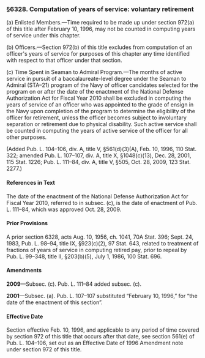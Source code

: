 ### §6328. Computation of years of service: voluntary retirement ###

(a) Enlisted Members.—Time required to be made up under section 972(a) of this title after February 10, 1996, may not be counted in computing years of service under this chapter.

(b) Officers.—Section 972(b) of this title excludes from computation of an officer's years of service for purposes of this chapter any time identified with respect to that officer under that section.

(c) Time Spent in Seaman to Admiral Program.—The months of active service in pursuit of a baccalaureate-level degree under the Seaman to Admiral (STA–21) program of the Navy of officer candidates selected for the program on or after the date of the enactment of the National Defense Authorization Act for Fiscal Year 2010 shall be excluded in computing the years of service of an officer who was appointed to the grade of ensign in the Navy upon completion of the program to determine the eligibility of the officer for retirement, unless the officer becomes subject to involuntary separation or retirement due to physical disability. Such active service shall be counted in computing the years of active service of the officer for all other purposes.

(Added Pub. L. 104–106, div. A, title V, §561(d)(3)(A), Feb. 10, 1996, 110 Stat. 322; amended Pub. L. 107–107, div. A, title X, §1048(c)(13), Dec. 28, 2001, 115 Stat. 1226; Pub. L. 111–84, div. A, title V, §505, Oct. 28, 2009, 123 Stat. 2277.)

#### References in Text ####

The date of the enactment of the National Defense Authorization Act for Fiscal Year 2010, referred to in subsec. (c), is the date of enactment of Pub. L. 111–84, which was approved Oct. 28, 2009.

#### Prior Provisions ####

A prior section 6328, acts Aug. 10, 1956, ch. 1041, 70A Stat. 396; Sept. 24, 1983, Pub. L. 98–94, title IX, §923(c)(2), 97 Stat. 643, related to treatment of fractions of years of service in computing retired pay, prior to repeal by Pub. L. 99–348, title II, §203(b)(5), July 1, 1986, 100 Stat. 696.

#### Amendments ####

**2009**—Subsec. (c). Pub. L. 111–84 added subsec. (c).

**2001**—Subsec. (a). Pub. L. 107–107 substituted “February 10, 1996,” for “the date of the enactment of this section”.

#### Effective Date ####

Section effective Feb. 10, 1996, and applicable to any period of time covered by section 972 of this title that occurs after that date, see section 561(e) of Pub. L. 104–106, set out as an Effective Date of 1996 Amendment note under section 972 of this title.